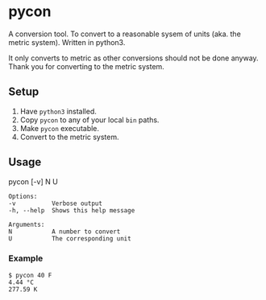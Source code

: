 # pycon
A conversion tool. To convert to a reasonable sysem of units (aka. the metric system). Written in python3.

It only converts to metric as other conversions should not be done anyway.
Thank you for converting to the metric system.

## Setup

1. Have `python3` installed.
2. Copy `pycon` to any of your local `bin` paths.
3. Make `pycon` executable.
3. Convert to the metric system.

## Usage

   pycon [-v] N U

    Options:
    -v          Verbose output
    -h, --help  Shows this help message

    Arguments:
    N           A number to convert
    U           The corresponding unit

### Example

    $ pycon 40 F
    4.44 °C
    277.59 K

